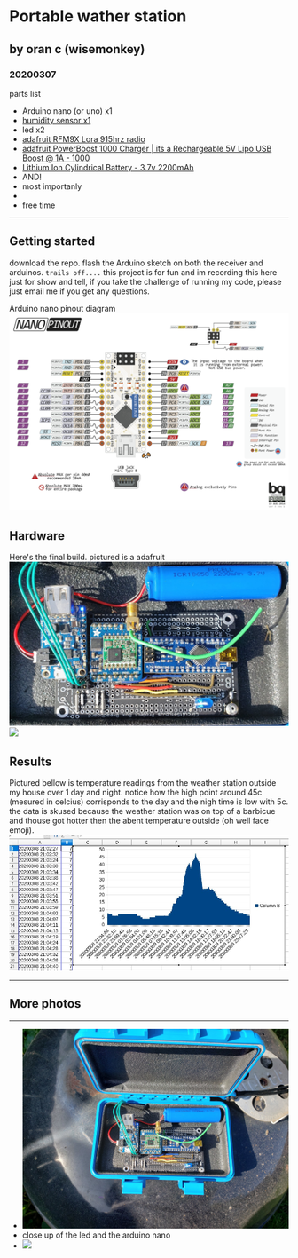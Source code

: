 # Portable wather station
## by oran c (wisemonkey)
### 20200307

parts list
- Arduino nano (or uno) x1
- [humidity sensor x1](https://www.amazon.com/Temperature-Humidity-Digital-3-3V-5V-Raspberry/dp/B07WT2HJ4F/ref=sr_1_2?keywords=dh11+humidity+sensor&qid=1583824327&sr=8-2)
- led x2
- [adafruit RFM9X Lora 915hrz radio](https://www.adafruit.com/product/3072) 
- [adafruit PowerBoost 1000 Charger | its a Rechargeable 5V Lipo USB Boost @ 1A - 1000](https://www.adafruit.com/product/2465)
- [Lithium Ion Cylindrical Battery - 3.7v 2200mAh](https://www.adafruit.com/product/1781)
-  AND! 
- most importanly
- 
- free time  

----
## Getting started 
download the repo. 
flash the Arduino sketch on both the receiver and arduinos. 
`trails off....` this  project is for fun and im recording this here just for show and tell, if you take the challenge of running my code, please just email me if you get any questions.

<!-- - read from humidity sensor > save to sd card -->
<!-- 
Setting up adafruit feather [not no longer used in project!]
(add to arduino's package manager)
https://adafruit.github.io/arduino-board-index/package_adafruit_index.json -->

<!-- 
how to use sd card with adafruit adalogger
https://learn.adafruit.com/adafruit-feather-m0-adalogger/using-the-sd-card?embeds=allow -->

Arduino nano pinout diagram
![](arduino_nano_pinout_diagram.png)
## Hardware
Here's the final build.
pictured is a adafruit
![](20200309_weather_station_project_box.jpg)
![](20200309_recieving_antena.jpg)

## Results
Pictured bellow is temperature readings from the weather station outside my house over 1 day and night. notice how the high point around 45c (mesured in celcius) corrisponds to the day and the nigh time is low with 5c. the data is skused because the weather station was on top of a barbicue and thouse got hotter then the abent temperature outside (oh well face emoji). 
![](ploted_temperature_point_from_weather_station_20200308-09.jpg)

-----
## More photos
-----

- ![](20200309_overview.jpg)
- close up of the led and the arduino nano
- ![](20200309_closeup.jpg)
